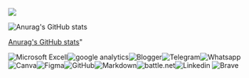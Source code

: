 <a href="https://github.com/anuraghazra/github-readme-stats">
  <img align="center" src="https://media.discordapp.net/attachments/1044972183870525540/1077986322385481810/Gustavo_Araujo__2_-removebg-preview.png?width=960&height=225" /></a>

![Anurag's GitHub stats](https://github-readme-stats.vercel.app/api?username=onedreamcwb&show_icons=true&theme=radical)

[Anurag's GitHub stats](https://github-readme-stats.vercel.app/api?username=onedreamcwb&show_icons=true&theme=radical)" 

  
<img src="https://img.shields.io/badge/Microsoft_Excel-217346?style=for-the-badge&logo=microsoft-excel&logoColor=white" alt="Microsoft Excell"><img src="https://img.shields.io/badge/Google%20Analytics-E37400?style=for-the-badge&logo=google%20analytics&logoColor=white" alt="google analytics"><img src="https://img.shields.io/badge/Blogger-FF5722?style=for-the-badge&logo=blogger&logoColor=white" alt="Blogger"><img src="https://img.shields.io/badge/Telegram-2CA5E0?style=for-the-badge&logo=telegram&logoColor=white" alt="Telegram"><img src="https://img.shields.io/badge/WhatsApp-25D366?style=for-the-badge&logo=whatsapp&logoColor=white" alt="Whatsapp"><img src="https://img.shields.io/badge/Canva-%2300C4CC.svg?&style=for-the-badge&logo=Canva&logoColor=white" alt="Canva"><img src="https://img.shields.io/badge/Figma-F24E1E?style=for-the-badge&logo=figma&logoColor=white" alt="Figma"><img src="https://img.shields.io/badge/GitHub-100000?style=for-the-badge&logo=github&logoColor=white" alt="GitHub"><img src="https://img.shields.io/badge/Markdown-000000?style=for-the-badge&logo=markdown&logoColor=white" alt="Markdown"><img src="https://img.shields.io/badge/Battle.net-000?style=for-the-badge&logo=battle.net&logoColor=148EFF" alt="battle.net"><img src="https://img.shields.io/badge/LinkedIn-0077B5?style=for-the-badge&logo=linkedin&logoColor=white" alt="Linkedin">
<img src="https://img.shields.io/badge/Brave-FF1B2D?style=for-the-badge&logo=Brave&logoColor=white" alt="Brave">



